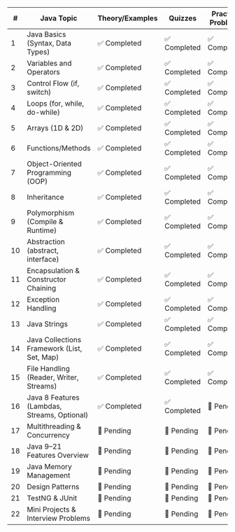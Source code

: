 | #  | Java Topic                                   | Theory/Examples | Quizzes     | Practice Problems |
| -- | -------------------------------------------- | --------------- | ----------- | ----------------- |
| 1  | Java Basics (Syntax, Data Types)             | ✅ Completed     | ✅ Completed | ✅ Completed       |
| 2  | Variables and Operators                      | ✅ Completed     | ✅ Completed | ✅ Completed       |
| 3  | Control Flow (if, switch)                    | ✅ Completed     | ✅ Completed | ✅ Completed       |
| 4  | Loops (for, while, do-while)                 | ✅ Completed     | ✅ Completed | ✅ Completed       |
| 5  | Arrays (1D & 2D)                             | ✅ Completed     | ✅ Completed | ✅ Completed       |
| 6  | Functions/Methods                            | ✅ Completed     | ✅ Completed | ✅ Completed       |
| 7  | Object-Oriented Programming (OOP)            | ✅ Completed     | ✅ Completed | ✅ Completed       |
| 8  | Inheritance                                  | ✅ Completed     | ✅ Completed | ✅ Completed       |
| 9  | Polymorphism (Compile & Runtime)             | ✅ Completed     | ✅ Completed | ✅ Completed       |
| 10 | Abstraction (abstract, interface)            | ✅ Completed     | ✅ Completed | ✅ Completed       |
| 11 | Encapsulation & Constructor Chaining         | ✅ Completed     | ✅ Completed | ✅ Completed       |
| 12 | Exception Handling                           | ✅ Completed     | ✅ Completed | ✅ Completed       |
| 13 | Java Strings                                 | ✅ Completed     | ✅ Completed | ✅ Completed       |
| 14 | Java Collections Framework (List, Set, Map)  | ✅ Completed     | ✅ Completed | ✅ Completed       |
| 15 | File Handling (Reader, Writer, Streams)      | ✅ Completed     | ✅ Completed | ✅ Completed       |
| 16 | Java 8 Features (Lambdas, Streams, Optional) | ✅ Completed     | ✅ Completed | 🔲 Pending        |
| 17 | Multithreading & Concurrency                 | 🔲 Pending      | 🔲 Pending  | 🔲 Pending        |
| 18 | Java 9–21 Features Overview                  | 🔲 Pending      | 🔲 Pending  | 🔲 Pending        |
| 19 | Java Memory Management                       | 🔲 Pending      | 🔲 Pending  | 🔲 Pending        |
| 20 | Design Patterns                              | 🔲 Pending      | 🔲 Pending  | 🔲 Pending        |
| 21 | TestNG & JUnit                               | 🔲 Pending      | 🔲 Pending  | 🔲 Pending        |
| 22 | Mini Projects & Interview Problems           | 🔲 Pending      | 🔲 Pending  | 🔲 Pending        |
